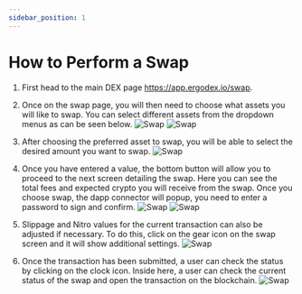 ```yaml
---
sidebar_position: 1
---
```


# How to Perform a Swap

1. First head to the main DEX page https://app.ergodex.io/swap.

2. Once on the swap page, you will then need to choose what assets you will like to swap. You can select different assets from the dropdown menus as can be seen below. 
![Swap](/img/user-guides/swap/1.png)
![Swap](/img/user-guides/swap/2.png)

3. After choosing the preferred asset to swap, you will be able to select the desired amount you want to swap.
![Swap](/img/user-guides/swap/3.png)

4. Once you have entered a value, the bottom button will allow you to proceed to the next screen detailing the swap. Here you can see the total fees and expected crypto you will receive from the swap. Once you choose swap, the dapp connector will popup, you need to enter a password to sign and confirm.
![Swap](/img/user-guides/swap/4.png)
![Swap](/img/user-guides/swap/5.png)

5. Slippage and Nitro values for the current transaction can also be adjusted if necessary. To do this, click on the gear icon on the swap screen and it will show additional settings.
![Swap](/img/user-guides/swap/6.png)

6. Once the transaction has been submitted, a user can check the status by clicking on the clock icon. Inside here, a user can check the current status of the swap and open the transaction on the blockchain.
![Swap](/img/user-guides/swap/7.png)